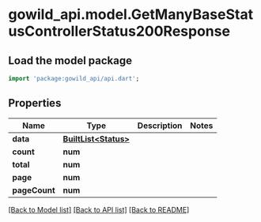 # gowild_api.model.GetManyBaseStatusControllerStatus200Response

## Load the model package
```dart
import 'package:gowild_api/api.dart';
```

## Properties
Name | Type | Description | Notes
------------ | ------------- | ------------- | -------------
**data** | [**BuiltList&lt;Status&gt;**](Status.md) |  | 
**count** | **num** |  | 
**total** | **num** |  | 
**page** | **num** |  | 
**pageCount** | **num** |  | 

[[Back to Model list]](../README.md#documentation-for-models) [[Back to API list]](../README.md#documentation-for-api-endpoints) [[Back to README]](../README.md)



